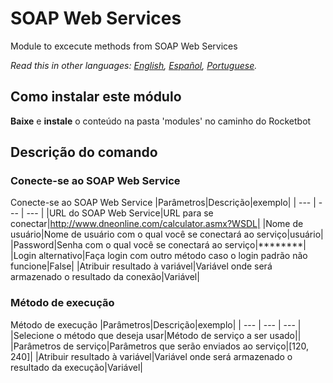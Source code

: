 # SOAP Web Services
  
Module to excecute methods from SOAP Web Services  
  
*Read this in other languages: [English](Manual_SOAPWebServices.md), [Español](Manual_SOAPWebServices.es.md), [Portuguese](Manual_SOAPWebServices.pr.md).*

## Como instalar este módulo
  
__Baixe__ e __instale__ o conteúdo na pasta 'modules' no caminho do Rocketbot  



## Descrição do comando

### Conecte-se ao SOAP Web Service
  
Conecte-se ao SOAP Web Service
|Parâmetros|Descrição|exemplo|
| --- | --- | --- |
|URL do SOAP Web Service|URL para se conectar|http://www.dneonline.com/calculator.asmx?WSDL|
|Nome de usuário|Nome de usuário com o qual você se conectará ao serviço|usuário|
|Password|Senha com o qual você se conectará ao serviço|********|
|Login alternativo|Faça login com outro método caso o login padrão não funcione|False|
|Atribuir resultado à variável|Variável onde será armazenado o resultado da conexão|Variável|

### Método de execução
  
Método de execução
|Parâmetros|Descrição|exemplo|
| --- | --- | --- |
|Selecione o método que deseja usar|Método de serviço a ser usado||
|Parâmetros de serviço|Parâmetros que serão enviados ao serviço|[120, 240]|
|Atribuir resultado à variável|Variável onde será armazenado o resultado da execução|Variável|
